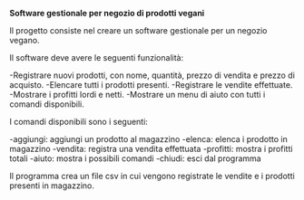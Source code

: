 **Software gestionale per negozio di prodotti vegani**


Il progetto consiste nel creare un software gestionale per un negozio vegano.

Il software deve avere le seguenti funzionalità:

-Registrare nuovi prodotti, con nome, quantità, prezzo di vendita e prezzo di acquisto.
-Elencare tutti i prodotti presenti.
-Registrare le vendite effettuate.
-Mostrare i profitti lordi e netti.
-Mostrare un menu di aiuto con tutti i comandi disponibili.

I comandi disponibili sono i seguenti:

-aggiungi: aggiungi un prodotto al magazzino
-elenca: elenca i prodotto in magazzino
-vendita: registra una vendita effettuata
-profitti: mostra i profitti totali
-aiuto: mostra i possibili comandi
-chiudi: esci dal programma

Il programma crea un file csv in cui vengono registrate le vendite e i prodotti presenti in magazzino.
